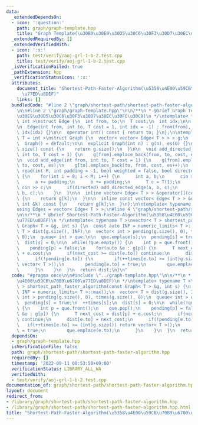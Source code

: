 ```yaml
---
data:
  _extendedDependsOn:
  - icon: ':question:'
    path: graph/graph-template.hpp
    title: "Graph Template(\u30B0\u30E9\u30D5\u30C6\u30F3\u30D7\u30EC\u30FC\u30C8)"
  _extendedRequiredBy: []
  _extendedVerifiedWith:
  - icon: ':x:'
    path: test/verify/aoj-grl-1-b-2.test.cpp
    title: test/verify/aoj-grl-1-b-2.test.cpp
  _isVerificationFailed: true
  _pathExtension: hpp
  _verificationStatusIcon: ':x:'
  attributes:
    document_title: "Shortest-Path-Faster-Algorithm(\u5358\u4E00\u59CB\u70B9\u6700\
      \u77ED\u8DEF)"
    links: []
  bundledCode: "#line 2 \"graph/shortest-path/shortest-path-faster-algorithm.hpp\"\
    \n\n#line 2 \"graph/graph-template.hpp\"\n\n/**\n * @brief Graph Template(\u30B0\
    \u30E9\u30D5\u30C6\u30F3\u30D7\u30EC\u30FC\u30C8)\n */\ntemplate< typename T =\
    \ int >\nstruct Edge {\n  int from, to;\n  T cost;\n  int idx;\n\n  Edge() = default;\n\
    \n  Edge(int from, int to, T cost = 1, int idx = -1) : from(from), to(to), cost(cost),\
    \ idx(idx) {}\n\n  operator int() const { return to; }\n};\n\ntemplate< typename\
    \ T = int >\nstruct Graph {\n  vector< vector< Edge< T > > > g;\n  int es;\n\n\
    \  Graph() = default;\n\n  explicit Graph(int n) : g(n), es(0) {}\n\n  size_t\
    \ size() const {\n    return g.size();\n  }\n\n  void add_directed_edge(int from,\
    \ int to, T cost = 1) {\n    g[from].emplace_back(from, to, cost, es++);\n  }\n\
    \n  void add_edge(int from, int to, T cost = 1) {\n    g[from].emplace_back(from,\
    \ to, cost, es);\n    g[to].emplace_back(to, from, cost, es++);\n  }\n\n  void\
    \ read(int M, int padding = -1, bool weighted = false, bool directed = false)\
    \ {\n    for(int i = 0; i < M; i++) {\n      int a, b;\n      cin >> a >> b;\n\
    \      a += padding;\n      b += padding;\n      T c = T(1);\n      if(weighted)\
    \ cin >> c;\n      if(directed) add_directed_edge(a, b, c);\n      else add_edge(a,\
    \ b, c);\n    }\n  }\n\n  inline vector< Edge< T > > &operator[](const int &k)\
    \ {\n    return g[k];\n  }\n\n  inline const vector< Edge< T > > &operator[](const\
    \ int &k) const {\n    return g[k];\n  }\n};\n\ntemplate< typename T = int >\n\
    using Edges = vector< Edge< T > >;\n#line 4 \"graph/shortest-path/shortest-path-faster-algorithm.hpp\"\
    \n\n/**\n * @brief Shortest-Path-Faster-Algorithm(\u5358\u4E00\u59CB\u70B9\u6700\
    \u77ED\u8DEF)\n */\ntemplate< typename T >\nvector< T > shortest_path_faster_algorithm(const\
    \ Graph< T > &g, int s) {\n  const auto INF = numeric_limits< T >::max();\n  vector<\
    \ T > dist(g.size(), INF);\n  vector< int > pending(g.size(), 0), times(g.size(),\
    \ 0);\n  queue< int > que;\n\n  que.emplace(s);\n  pending[s] = true;\n  ++times[s];\n\
    \  dist[s] = 0;\n\n  while(!que.empty()) {\n    int p = que.front();\n    que.pop();\n\
    \    pending[p] = false;\n    for(auto &e : g[p]) {\n      T next_cost = dist[p]\
    \ + e.cost;\n      if(next_cost >= dist[e.to]) continue;\n      dist[e.to] = next_cost;\n\
    \      if(!pending[e.to]) {\n        if(++times[e.to] >= (int)g.size()) return\
    \ vector< T >();\n        pending[e.to] = true;\n        que.emplace(e.to);\n\
    \      }\n    }\n  }\n  return dist;\n}\n"
  code: "#pragma once\n\n#include \"../graph-template.hpp\"\n\n/**\n * @brief Shortest-Path-Faster-Algorithm(\u5358\
    \u4E00\u59CB\u70B9\u6700\u77ED\u8DEF)\n */\ntemplate< typename T >\nvector< T\
    \ > shortest_path_faster_algorithm(const Graph< T > &g, int s) {\n  const auto\
    \ INF = numeric_limits< T >::max();\n  vector< T > dist(g.size(), INF);\n  vector<\
    \ int > pending(g.size(), 0), times(g.size(), 0);\n  queue< int > que;\n\n  que.emplace(s);\n\
    \  pending[s] = true;\n  ++times[s];\n  dist[s] = 0;\n\n  while(!que.empty())\
    \ {\n    int p = que.front();\n    que.pop();\n    pending[p] = false;\n    for(auto\
    \ &e : g[p]) {\n      T next_cost = dist[p] + e.cost;\n      if(next_cost >= dist[e.to])\
    \ continue;\n      dist[e.to] = next_cost;\n      if(!pending[e.to]) {\n     \
    \   if(++times[e.to] >= (int)g.size()) return vector< T >();\n        pending[e.to]\
    \ = true;\n        que.emplace(e.to);\n      }\n    }\n  }\n  return dist;\n}\n"
  dependsOn:
  - graph/graph-template.hpp
  isVerificationFile: false
  path: graph/shortest-path/shortest-path-faster-algorithm.hpp
  requiredBy: []
  timestamp: '2022-09-11 00:53:50+09:00'
  verificationStatus: LIBRARY_ALL_WA
  verifiedWith:
  - test/verify/aoj-grl-1-b-2.test.cpp
documentation_of: graph/shortest-path/shortest-path-faster-algorithm.hpp
layout: document
redirect_from:
- /library/graph/shortest-path/shortest-path-faster-algorithm.hpp
- /library/graph/shortest-path/shortest-path-faster-algorithm.hpp.html
title: "Shortest-Path-Faster-Algorithm(\u5358\u4E00\u59CB\u70B9\u6700\u77ED\u8DEF)"
---
```

